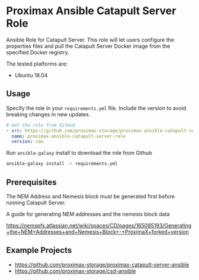 # Proximax Ansible Catapult Server Role

Ansible Role for Catapult Server. This role will let users configure the properties files and pull the Catapult Server Docker image 
from the specified Docker registry.


The tested platforms are:

* Ubuntu 18.04

## Usage
Specify the role in your `requirements.yml` file. Include the version to avoid breaking changes in new updates.

```yaml
# Get the role from GitHub
- src: https://github.com/proximax-storage/proximax-ansible-catapult-server-role.git
  name: proximax-ansible-catapult-server-role
  version: cow
```

Run `ansible-galaxy` install to download the role from Github
```bash
ansible-galaxy install -r requirements.yml
```

## Prerequisites

The NEM Address and Nemesis block must be generated first before running Catapult Server.

A guide for generating NEM addresses and the nemesis block data

https://nemspfs.atlassian.net/wiki/spaces/CD/pages/165085193/Generating+the+NEM+Addresses+and+Nemesis+Block+-+ProximaX+forked+version

## Example Projects

- https://github.com/proximax-storage/proximax-catapult-server-ansible
- https://github.com/proximax-storage/csd-ansible

